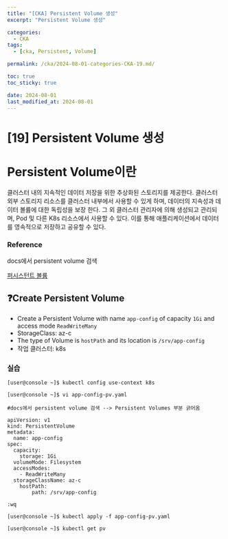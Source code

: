 ```yaml
---
title: "[CKA] Persistent Volume 생성"
excerpt: "Persistent Volume 생성"

categories:
  - CKA
tags:
  - [cka, Persistent, Volume]

permalink: /cka/2024-08-01-categories-CKA-19.md/

toc: true
toc_sticky: true

date: 2024-08-01
last_modified_at: 2024-08-01
---
```


# [19] Persistent Volume 생성

# Persistent Volume이란

클러스터 내의 지속적인 데이터 저장을 위한 추상화된 스토리지를 제공한다. 클러스터 외부 스토리지 리소스를 클러스터 내부에서 사용할 수 있게 하며, 데이터의 지속성과 데이터 볼륨에 대한 독립성을 보장 한다. 그 외 클러스터 관리자에 의해 생성되고 관리되며, Pod 및 다른 K8s 리소스에서 사용할 수 있다. 이를 통해 애플리케이션에서 데이터를 영속적으로 저장하고 공유할 수 있다.

### Reference

docs에서 persistent volume 검색

[퍼시스턴트 볼륨](https://kubernetes.io/ko/docs/concepts/storage/persistent-volumes/)

## ❓Create Persistent Volume

- Create a Persistent Volume with name `app-config` of capacity `1Gi` and access mode `ReadWriteMany`
- StorageClass: az-c
- The type of Volume is `hostPath` and its location is `/srv/app-config`
- 작업 클러스터: k8s

### 실습

```docker
[user@console ~]$ kubectl config use-context k8s

[user@console ~]$ vi app-config-pv.yaml

#docs에서 persistent volume 검색 --> Persistent Volumes 부분 긁어옴

apiVersion: v1
kind: PersistentVolume
metadata:
  name: app-config
spec:
  capacity:
    storage: 1Gi
  volumeMode: Filesystem
  accessModes:
    - ReadWriteMany
  storageClassName: az-c
	hostPath:
		path: /srv/app-config

:wq

[user@console ~]$ kubectl apply -f app-config-pv.yaml

[user@console ~]$ kubectl get pv

```
